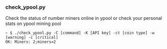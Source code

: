     
### check_ypool.py

Check the status of number miners online in ypool or check your personal stats on ypool mining pool

    ~ $ ./check_ypool.py -C [command] -K [API key] -ct [coin type] -w [warning] -c [critical]
    OK: Miners: 2;miners=2
